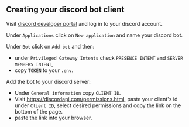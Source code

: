## Creating your discord bot client

Visit [discord developer portal](https://discord.com/developers) and log in to your discord account.

Under `Applications` click on `New application` and name your discord bot.

Under `Bot` click on `Add bot` and then:

- under `Privileged Gateway Intents` check `PRESENCE INTENT` and `SERVER MEMBERS INTENT`,
- copy `TOKEN` to your `.env`.

Add the bot to your discord server:

- Under `General information` copy `CLIENT ID`.
- Visit https://discordapi.com/permissions.html, paste your client's id under `Client ID`,
  select desired permissions and copy the link on the bottom of the page.
- paste the link into your browser.
